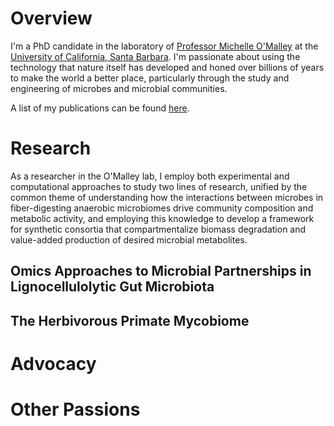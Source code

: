 # Overview

I'm a PhD candidate in the laboratory of [Professor Michelle O'Malley](https://omalleylab.com/) at the [University of California, Santa Barbara](https://www.ucsb.edu/).  I'm passionate about using the technology that nature itself has developed and honed over billions of years to make the world a better place, particularly through the study and engineering of microbes and microbial communities.

A list of my publications can be found [here](publications.md).

# Research

As a researcher in the O'Malley lab, I employ both experimental and computational approaches to study two lines of research, unified by the common theme of understanding how the interactions between microbes in fiber-digesting anaerobic microbiomes drive community composition and metabolic activity, and employing this knowledge to develop a framework for synthetic consortia that compartmentalize biomass degradation and value-added production of desired microbial metabolites.

## Omics Approaches to Microbial Partnerships in Lignocellulolytic Gut Microbiota

## The Herbivorous Primate Mycobiome

# Advocacy

# Other Passions
